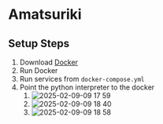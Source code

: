 # Amatsuriki

## Setup Steps

1. Download [Docker](https://www.docker.com/)
2. Run Docker
3. Run services from `docker-compose.yml`
4. Point the python interpreter to the docker
   1. ![2025-02-09-09 17 59](https://github.com/user-attachments/assets/6ae5ba7a-0b98-41fb-bfb5-86394540ef2d)
   2. ![2025-02-09-09 18 40](https://github.com/user-attachments/assets/c7a15d00-8b63-4a2a-b1ad-612f5aee091c)
   3. ![2025-02-09-09 18 58](https://github.com/user-attachments/assets/9d411757-7318-4a80-835c-71254888635f)


